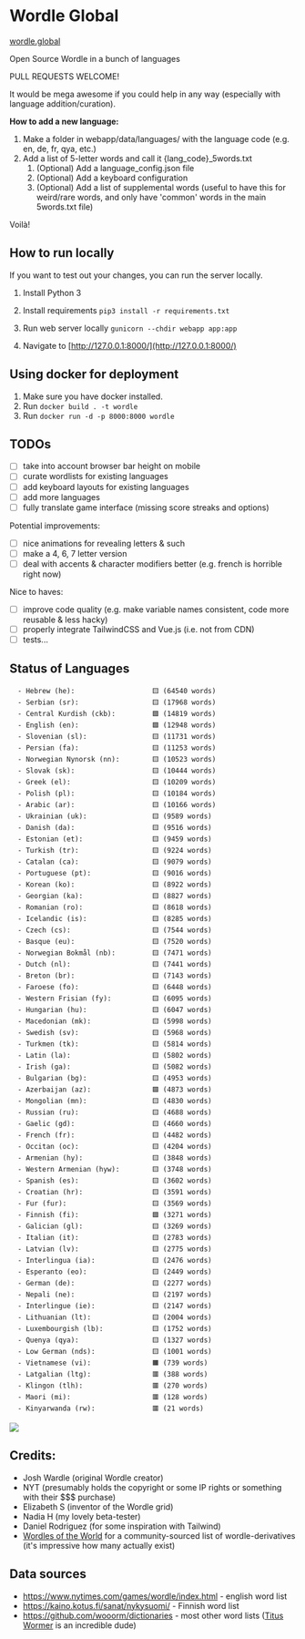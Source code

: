 # Wordle Global

[wordle.global](https://wordle.global/)

Open Source Wordle in a bunch of languages

PULL REQUESTS WELCOME!

It would be mega awesome if you could help in any way (especially with language addition/curation).

**How to add a new language:**
1. Make a folder in webapp/data/languages/ with the language code (e.g. en, de, fr, qya, etc.)
2. Add a list of 5-letter words and call it {lang_code}_5words.txt
    1. (Optional) Add a language_config.json file
    2. (Optional) Add a keyboard configuration 
    3. (Optional) Add a list of supplemental words (useful to have this for weird/rare words, and only have 'common' words in the main 5words.txt file)

Voilà!

## How to run locally

If you want to test out your changes, you can run the server locally.

1. Install Python 3

2. Install requirements
```pip3 install -r requirements.txt```

3. Run web server locally
```gunicorn --chdir webapp app:app```

4. Navigate to [http://127.0.0.1:8000/](http://127.0.0.1:8000/)

## Using docker for deployment

1. Make sure you have docker installed.
2. Run 
```docker build . -t wordle```
3. Run 
```docker run -d -p 8000:8000 wordle```

## TODOs
- [ ] take into account browser bar height on mobile
- [ ] curate wordlists for existing languages
- [ ] add keyboard layouts for existing languages
- [ ] add more languages
- [ ] fully translate game interface (missing score streaks and options)

Potential improvements:
- [ ] nice animations for revealing letters & such
- [ ] make a 4, 6, 7 letter version
- [ ] deal with accents & character modifiers better (e.g. french is horrible right now)

Nice to haves:
- [ ] improve code quality (e.g. make variable names consistent, code more reusable & less hacky)
- [ ] properly integrate TailwindCSS and Vue.js (i.e. not from CDN)
- [ ] tests...

## Status of Languages
```  
  - Hebrew (he):                   🟨 (64540 words)
  - Serbian (sr):                  🟨 (17968 words)
  - Central Kurdish (ckb):         🟩 (14819 words)
  - English (en):                  🟩 (12948 words)
  - Slovenian (sl):                🟨 (11731 words)
  - Persian (fa):                  🟨 (11253 words)
  - Norwegian Nynorsk (nn):        🟨 (10523 words)
  - Slovak (sk):                   🟨 (10444 words)
  - Greek (el):                    🟨 (10209 words)
  - Polish (pl):                   🟨 (10184 words)
  - Arabic (ar):                   🟨 (10166 words)
  - Ukrainian (uk):                🟨 (9589 words)
  - Danish (da):                   🟨 (9516 words)
  - Estonian (et):                 🟨 (9459 words)
  - Turkish (tr):                  🟨 (9224 words)
  - Catalan (ca):                  🟨 (9079 words)
  - Portuguese (pt):               🟨 (9016 words)
  - Korean (ko):                   🟨 (8922 words)
  - Georgian (ka):                 🟨 (8827 words)
  - Romanian (ro):                 🟨 (8618 words)
  - Icelandic (is):                🟨 (8285 words)
  - Czech (cs):                    🟨 (7544 words)
  - Basque (eu):                   🟨 (7520 words)
  - Norwegian Bokmål (nb):         🟨 (7471 words)
  - Dutch (nl):                    🟨 (7441 words)
  - Breton (br):                   🟨 (7143 words)
  - Faroese (fo):                  🟨 (6448 words)
  - Western Frisian (fy):          🟨 (6095 words)
  - Hungarian (hu):                🟨 (6047 words)
  - Macedonian (mk):               🟨 (5998 words)
  - Swedish (sv):                  🟨 (5968 words)
  - Turkmen (tk):                  🟨 (5814 words)
  - Latin (la):                    🟨 (5802 words)
  - Irish (ga):                    🟨 (5082 words)
  - Bulgarian (bg):                🟨 (4953 words)
  - Azerbaijan (az):               🟩 (4873 words)
  - Mongolian (mn):                🟨 (4830 words)
  - Russian (ru):                  🟨 (4688 words)
  - Gaelic (gd):                   🟨 (4660 words)
  - French (fr):                   🟨 (4482 words)
  - Occitan (oc):                  🟨 (4204 words)
  - Armenian (hy):                 🟨 (3848 words)
  - Western Armenian (hyw):        🟨 (3748 words)
  - Spanish (es):                  🟨 (3602 words)
  - Croatian (hr):                 🟨 (3591 words)
  - Fur (fur):                     🟨 (3569 words)
  - Finnish (fi):                  🟩 (3271 words)
  - Galician (gl):                 🟨 (3269 words)
  - Italian (it):                  🟨 (2783 words)
  - Latvian (lv):                  🟨 (2775 words)
  - Interlingua (ia):              🟨 (2476 words)
  - Esperanto (eo):                🟨 (2449 words)
  - German (de):                   🟨 (2277 words)
  - Nepali (ne):                   🟨 (2197 words)
  - Interlingue (ie):              🟨 (2147 words)
  - Lithuanian (lt):               🟨 (2004 words)
  - Luxembourgish (lb):            🟨 (1752 words)
  - Quenya (qya):                  🟨 (1327 words)
  - Low German (nds):              🟨 (1001 words)
  - Vietnamese (vi):               🟧 (739 words)
  - Latgalian (ltg):               🟥 (388 words)
  - Klingon (tlh):                 🟥 (270 words)
  - Maori (mi):                    🟥 (128 words)
  - Kinyarwanda (rw):              🟥 (21 words)
```

![](scripts/out/n_words.png)

## Credits:
- Josh Wardle (original Wordle creator)
- NYT (presumably holds the copyright or some IP rights or something with their $$$ purchase)
- Elizabeth S (inventor of the Wordle grid)
- Nadia H (my lovely beta-tester)
- Daniel Rodriguez (for some inspiration with Tailwind)
- [Wordles of the World](https://gitlab.com/rwmpelstilzchen/wordles) for a community-sourced list of wordle-derivatives (it's impressive how many actually exist)

## Data sources
- https://www.nytimes.com/games/wordle/index.html - english word list
- https://kaino.kotus.fi/sanat/nykysuomi/ - Finnish word list
- https://github.com/wooorm/dictionaries - most other word lists ([Titus Wormer](https://wooorm.com/) is an incredible dude)
